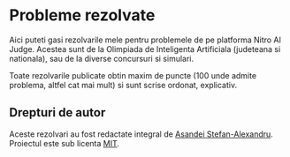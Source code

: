 # Probleme rezolvate

Aici puteti gasi rezolvarile mele pentru problemele de pe platforma Nitro AI Judge. Acestea sunt de la Olimpiada de Inteligenta Artificiala (judeteana si nationala), sau de la diverse concursuri si simulari.

Toate rezolvarile publicate obtin maxim de puncte (100 unde admite problema, altfel cat mai mult) si sunt scrise ordonat, explicativ.

## Drepturi de autor

Aceste rezolvari au fost redactate integral de [Asandei Stefan-Alexandru](https://asandei.com). Proiectul este sub licenta [MIT](License).
